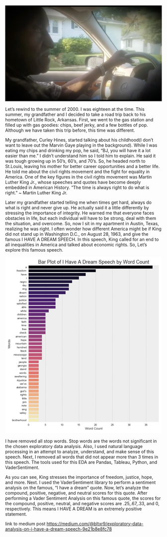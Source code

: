 
![](grandfather.png)

Let’s rewind to the summer of 2000. I was eighteen at the time. This summer, my grandfather and I decided to take a road trip back to his hometown of Little Rock, Arkansas. First, we went to the gas station and filled up with gas goodies: chips, beef jerky, and a few bottles of pop. Although we have taken this trip before, this time was different.

My grandfather, Curley Hines, started talking about his childhood(I don’t want to leave out the Marvin Gaye playing in the background). While I was eating my chips and drinking my pop, he said, “BJ, you will have it a lot easier than me.” I didn’t understand him so I told him to explain. He said it was tough growing up in 50’s, 60’s, and 70’s.
So, he headed north to St.Louis, leaving his mother for better career opportunities and a better life. He told me about the civil rights movement and the fight for equality in America. One of the key figures in the civil rights movement was Martin Luther King Jr., whose speeches and quotes have become deeply embedded in American History.
“The time is always right to do what is right.” ~ Martin Luther King Jr.

Later my grandfather started telling me when times get hard, always do what is right and never give up. He actually said it a little differently by stressing the importance of integrity. He warned me that everyone faces obstacles in life, but each individual will have to be strong, deal with them the situation, and overcome. So, now I sit in my apartment in Austin, Texas, realizing he was right. I often wonder how different America might be if King did not stand up in Washington D.C., on August 28, 1963, and give the famous I HAVE A DREAM SPEECH. In this speech, King called for an end to all inequalities in America and talked about economic rights. So, Let’s explore this famous speech.

![](Speech_Barplot.png)

I have removed all stop words. Stop words are the words not significant in the chosen exploratory data analysis. Also, I used natural language processing in an attempt to analyze, understand, and make sense of this speech. Next, I removed all words that did not appear more than 3 times in this speech. The tools used for this EDA are Pandas, Tableau, Python, and VaderSentiment.

As you can see, King stresses the importance of freedom, justice, hope, and more. Next. I used the VaderSentiment library to perform a sentiment analysis on the famous, “I have a dream” quote. Now, let’s analyze the compound, positive, negative, and neutral scores for this quote. After performing a Vader Sentiment Analysis on this famous quote, the scores for the compound, positive, neutral, and negative scores are .25,.67,.33, and 0, respectively. This means I HAVE A DREAM is an extremely positive statement.

link to medium post https://medium.com/@bltxr9/exploratory-data-analysis-on-i-have-a-dream-speech-9e21b8e8fc78
